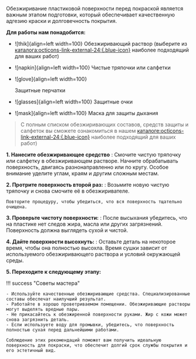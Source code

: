 Обезжиривание пластиковой поверхности перед покраской является важным этапом подготовки, который обеспечивает качественную адгезию краски и долговечность покрытия.


__Для работы нам понадобится:__

<div class="grid cards" markdown>

- ![thik]{align=left width=100}
  Обезжиривающий раствор (выберите из [каталога:octicons-link-external-24:{.blue-icon}](https://autolevel.pro/catalog/razbavitel_rastvoritel/obezzhirivatel/) наиболее подходящий для ваших работ)
  
- ![napkin]{align=left width=100}
  Чистые тряпочки или салфетки
  
- ![glove]{align=left width=100}

	Защитные перчатки 
	
- ![glasses]{align=left width=100}
  Защитные очки
  
- ![mask]{align=left width=100}
  Маска для защиты дыхания

>С полным списком обезжиривающих составов, средств защиты и салфеток вы сможете ознакомиться в нашем  [каталоге:octicons-link-external-24:{.blue-icon}](https://autolevel.pro/catalog/razbavitel_rastvoritel/obezzhirivatel/) наиболее подходящий для ваших работ)

</div>

__1. Нанесите обезжиривающее средство__
:    Смочите чистую тряпочку или салфетку в обезжиривающем растворе.
	 Начните обрабатывать поверхность, двигаясь разнонаправленно или по кругу. Особое внимание уделите углам, краям и другим сложным местам.

__2. Протрите поверхность второй раз:__
:    Возьмите новую чистую тряпочку и снова смочите её в обезжиривателе.

    Повторите процедуру, чтобы убедиться, что вся поверхность тщательно очищена.

__3. Проверьте чистоту поверхности:__
:    После высыхания убедитесь, что на пластике нет следов жира, масла или других загрязнений. Поверхность должна выглядеть сухой и чистой.

__4. Дайте поверхности высохнуть:__
:    Оставьте деталь на некоторое время, чтобы она полностью высохла. Время сушки зависит от используемого обезжиривающего раствора и условий окружающей среды.

__5. Переходите к следующему этапу:__

!!! success "Советы мастера"

	- Используйте качественные обезжиривающие средства. Специализированные составы обеспечат наилучший результат.
	- Работайте в хорошо проветриваемом помещении. Обезжиривающие растворы могут выделять вредные пары.
	- Не прикасайтесь к обезжиренной поверхности руками. Жир с кожи может снова загрязнить деталь.
	- Если используете воду для промывки, убедитесь, что поверхность полностью сухая перед дальнейшими работами.
	
	Соблюдение этих рекомендаций поможет вам получить идеальную поверхность для покраски, что обеспечит долгий срок службы покрытия и его эстетичный вид.
